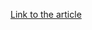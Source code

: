 [Link to the article](https://www.securityweek.com/ncsc-details-pygmy-goat-backdoor-planted-on-hacked-sophos-firewall-devices/)
